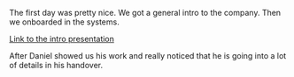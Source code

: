 The first day was pretty nice. We got a general intro to the company. Then we onboarded in the systems.

[Link to the intro presentation](https://jysk.sharepoint.com/:p:/r/sites/E-Commerce955/_layouts/15/Doc.aspx?sourcedoc=%7BF697A6D4-274E-4E3B-AB24-660878E836FC%7D&file=Intro%20%25u2013%20JYSK%20E-commerce%20MASTER%20-%20MARCH%202025.pptx&action=edit&mobileredirect=true)

After Daniel showed us his work and really noticed that he is going into a lot of details in his handover.